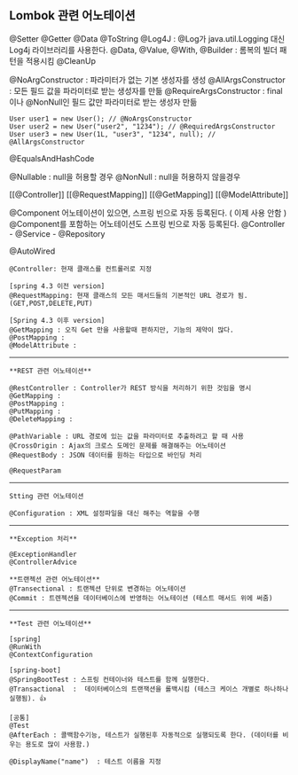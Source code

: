 ```toc
```


## Lombok 관련 어노테이션

@Setter
@Getter
@Data
@ToString
@Log4J : @Log가 java.util.Logging 대신 Log4j 라이브러리를 사용한다.
@Data, @Value, @With, 
@Builder : 롬복의 빌더 패턴을 적용시킴
@CleanUp

@NoArgConstructor : 파라미터가 없는 기본 생성자를 생성
@AllArgsConstructor : 모든 필드 값을 파라미터로 받는 생성자를 만듦
@RequireArgsConstructor : final이나 @NonNull인 필드 값만 파라미터로 받는 생성자 만듦
```
User user1 = new User(); // @NoArgsConstructor
User user2 = new User("user2", "1234"); // @RequiredArgsConstructor
User user3 = new User(1L, "user3", "1234", null); // @AllArgsConstructor
```

@EqualsAndHashCode

@Nullable : null을 허용할 경우
@NonNull : null을 허용하지 않을경우


[[@Controller]]
[[@RequestMapping]]
[[@GetMapping]]
[[@ModelAttribute]]

@Component 어노테이션이 있으면, 스프링 빈으로 자동 등록된다.  ( 이제 사용 안함 )
@Component를 포함하는 어노테이션도 스프링 빈으로 자동 등록된다. 
@Controller - @Service - @Repository

@AutoWired



```
@Controller: 현재 클래스를 컨트롤러로 지정  

[spring 4.3 이전 version]
@RequestMapping: 현재 클래스의 모든 매서드들의 기본적인 URL 경로가 됨.(GET,POST,DELETE,PUT)

[Spring 4.3 이후 version]
@GetMapping : 오직 Get 만을 사용할때 편하지만, 기능의 제약이 많다.
@PostMapping : 
@ModelAttribute : 

```

---

```
**REST 관련 어노테이션**

@RestController : Controller가 REST 방식을 처리하기 위한 것임을 명시
@GetMapping : 
@PostMapping :
@PutMapping :
@DeleteMapping :

@PathVariable : URL 경로에 있는 값을 파라미터로 추출하려고 할 때 사용
@CrossOrigin : Ajax의 크로스 도메인 문제를 해결해주는 어노테이션
@RequestBody : JSON 데이터를 원하는 타입으로 바인딩 처리

@RequestParam
```

---

```
Stting 관련 어노테이션

@Configuration : XML 설정파일을 대신 해주는 역할을 수행
```

---
```
**Exception 처리**

@ExceptionHandler
@ControllerAdvice
```

```
**트랜젝션 관련 어노테이션**
@Transectional : 트랜젝션 단위로 변경하는 어노테이션
@Commit : 트렌젝션을 데이터베이스에 반영하는 어노테이션 (테스트 매서드 위에 써줌)
```

---

```
**Test 관련 어노테이션**

[spring]
@RunWith
@ContextConfiguration

[spring-boot]
@SpringBootTest : 스프링 컨테이너와 테스트를 함께 실행한다.
@Transactional  :  데이터베이스의 트랜잭션을 롤백시킴 (테스크 케이스 개별로 하나하나 실행됨). 👍

[공통]
@Test
@AfterEach : 콜백함수기능, 테스트가 실행된후 자동적으로 실행되도록 한다. (데이터를 비우는 용도로 많이 사용함.)

@DisplayName("name")  : 테스트 이름을 지정
```
